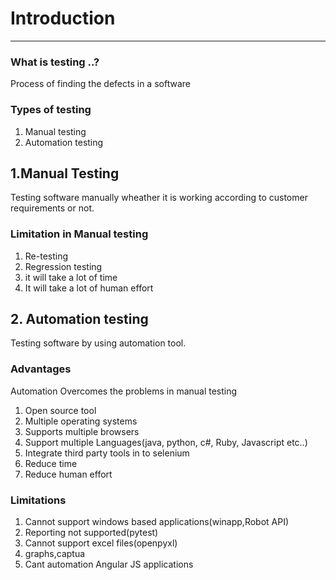 # Introduction

---
### What is testing ..?
Process of finding the defects in a software

### Types of testing
1. Manual testing
2. Automation testing

## 1.Manual Testing
Testing software manually wheather it is working according to customer requirements or not.

### Limitation in Manual testing
1. Re-testing 
2. Regression testing
3. it will take a lot of time
4. It will take a lot of human effort

## 2. Automation testing
Testing software by using automation tool.

### Advantages
Automation Overcomes the problems in manual testing
1) Open source tool
2) Multiple operating systems
3) Supports multiple browsers
4) Support multiple Languages(java, python, c#, Ruby, Javascript etc..)
5) Integrate third party tools in to selenium
6) Reduce time
7) Reduce human effort

### Limitations

1) Cannot support windows based applications(winapp,Robot API)
2) Reporting not supported(pytest)
3) Cannot support excel files(openpyxl)
4) graphs,captua
5) Cant automation Angular JS applications

